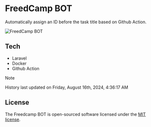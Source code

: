 # FreedCamp BOT

Automatically assign an ID before the task title based on Github Action.

![FreedCamp BOT](https://repository-images.githubusercontent.com/737932867/7d34798b-2680-471c-b089-a78a718d3d6a)

## Tech

- Laravel
- Docker
- Github Action

> [!NOTE]  
> History last updated on Friday, August 16th, 2024, 4:36:17 AM

## License

The Freedcamp BOT is open-sourced software licensed under the [MIT license](https://opensource.org/licenses/MIT).
